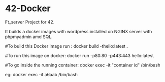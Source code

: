 # 42-Docker
Ft_server Project for 42.

It builds a docker images with wordpress installed on NGINX server with phpmyadmin amd SQL.

#To build this Docker image run :
docker build -thello:latest .   

#To run this image on docker:
docker run -p80:80 -p443:443 hello:latest 

#To go inside the running container:
docker exec -it "container id" /bin/bash

eg: docker exec -it a6aab /bin/bash

